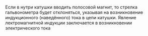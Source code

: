 Если в нутри катушки вводить полосовой магнит, то стрелка гальвонометра будет отклоняться, указывая на возникновение индукционного (наведённого) тока в цепи катушки. Явление лектромагнитной индукции заключается в возникновении электрического тока